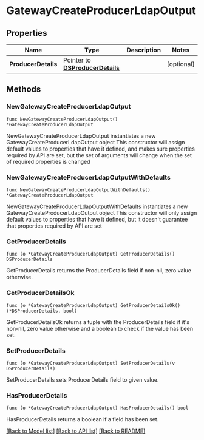 # GatewayCreateProducerLdapOutput

## Properties

Name | Type | Description | Notes
------------ | ------------- | ------------- | -------------
**ProducerDetails** | Pointer to [**DSProducerDetails**](DSProducerDetails.md) |  | [optional] 

## Methods

### NewGatewayCreateProducerLdapOutput

`func NewGatewayCreateProducerLdapOutput() *GatewayCreateProducerLdapOutput`

NewGatewayCreateProducerLdapOutput instantiates a new GatewayCreateProducerLdapOutput object
This constructor will assign default values to properties that have it defined,
and makes sure properties required by API are set, but the set of arguments
will change when the set of required properties is changed

### NewGatewayCreateProducerLdapOutputWithDefaults

`func NewGatewayCreateProducerLdapOutputWithDefaults() *GatewayCreateProducerLdapOutput`

NewGatewayCreateProducerLdapOutputWithDefaults instantiates a new GatewayCreateProducerLdapOutput object
This constructor will only assign default values to properties that have it defined,
but it doesn't guarantee that properties required by API are set

### GetProducerDetails

`func (o *GatewayCreateProducerLdapOutput) GetProducerDetails() DSProducerDetails`

GetProducerDetails returns the ProducerDetails field if non-nil, zero value otherwise.

### GetProducerDetailsOk

`func (o *GatewayCreateProducerLdapOutput) GetProducerDetailsOk() (*DSProducerDetails, bool)`

GetProducerDetailsOk returns a tuple with the ProducerDetails field if it's non-nil, zero value otherwise
and a boolean to check if the value has been set.

### SetProducerDetails

`func (o *GatewayCreateProducerLdapOutput) SetProducerDetails(v DSProducerDetails)`

SetProducerDetails sets ProducerDetails field to given value.

### HasProducerDetails

`func (o *GatewayCreateProducerLdapOutput) HasProducerDetails() bool`

HasProducerDetails returns a boolean if a field has been set.


[[Back to Model list]](../README.md#documentation-for-models) [[Back to API list]](../README.md#documentation-for-api-endpoints) [[Back to README]](../README.md)


